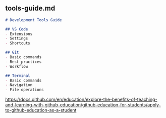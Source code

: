 
## tools-guide.md
```markdown
# Development Tools Guide

## VS Code
- Extensions
- Settings
- Shortcuts

## Git
- Basic commands
- Best practices
- Workflow

## Terminal
- Basic commands
- Navigation
- File operations
```
https://docs.github.com/en/education/explore-the-benefits-of-teaching-and-learning-with-github-education/github-education-for-students/apply-to-github-education-as-a-student
